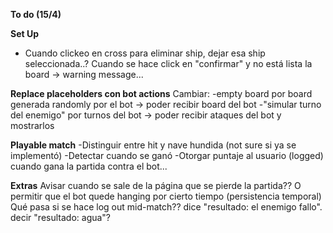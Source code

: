 **To do (15/4)**

**Set Up**

- Cuando clickeo en cross para eliminar ship, dejar esa ship seleccionada..?
  Cuando se hace click en "confirmar" y no está lista la board -> warning message...

**Replace placeholders con bot actions**
Cambiar:
-empty board por board generada randomly por el bot -> poder recibir board del bot
-"simular turno del enemigo" por turnos del bot -> poder recibir ataques del bot y mostrarlos

**Playable match**
-Distinguir entre hit y nave hundida (not sure si ya se implementó)
-Detectar cuando se ganó
-Otorgar puntaje al usuario (logged) cuando gana la partida contra el bot...

**Extras**
Avisar cuando se sale de la página que se pierde la partida??
O permitir que el bot quede hanging por cierto tiempo (persistencia temporal)
Qué pasa si se hace log out mid-match??
dice "resultado: el enemigo fallo". decir "resultado: agua"?
